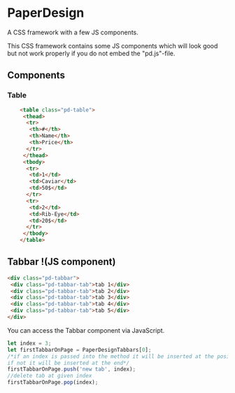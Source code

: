 # PaperDesign
A CSS framework with a few JS components.

This CSS framework contains some JS components which will look good but not work properly
if you do not embed the "pd.js"-file.

## Components

### Table
```html
    <table class="pd-table">
     <thead>
      <tr>
       <th>#</th>
       <th>Name</th>
       <th>Price</th>
      </tr>
     </thead>
     <tbody>
      <tr>
       <td>1</td>
       <td>Caviar</td>
       <td>50$</td>
      </tr>
      <tr>
       <td>2</td>
       <td>Rib-Eye</td>
       <td>20$</td>
      </tr>
     </tbody>
    </table>
```

## Tabbar !(JS component)
```html
<div class="pd-tabbar">
 <div class="pd-tabbar-tab">tab 1</div>
 <div class="pd-tabbar-tab">tab 2</div>
 <div class="pd-tabbar-tab">tab 3</div>
 <div class="pd-tabbar-tab">tab 4</div>
 <div class="pd-tabbar-tab">tab 5</div>
</div>
```
You can access the Tabbar component via JavaScript.
```javascript
let index = 3;
let firstTabbarOnPage = PaperDesignTabbars[0];
/*if an index is passed into the method it will be inserted at the position of index
if not it will be inserted at the end*/
firstTabbarOnPage.push('new tab', index);
//delete tab at given index
firstTabbarOnPage.pop(index);
```

